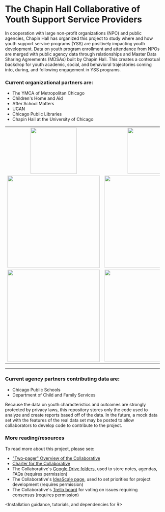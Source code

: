 The Chapin Hall Collaborative of Youth Support Service Providers
========================================================

In cooperation with large non-profit organizations (NPO) and public agencies, Chapin Hall has organized this project to study where and how youth support service programs (YSS) are positively impacting youth development. Data on youth program enrollment and attendance from NPOs are merged with public agency data through relationships and Master Data Sharing Agreements (MDSAs) built by Chapin Hall. This creates a contextual backdrop for youth academic, social, and behavioral trajectories coming into, during, and following engagement in YSS programs.

### Current organizational partners are:
* The YMCA of Metropolitan Chicago
* Children's Home and Aid
* After School Matters
* UCAN
* Chicago Public Libraries
* Chapin Hall at the University of Chicago


|||
|:-----:|:------:|
|<img src="http://www.indeed.com/cmp/_s/logos/d68b928dd5077a4e" width="150"> | <img src="https://fbcdn-profile-a.akamaihd.net/hprofile-ak-frc3/t1/p160x160/548371_10150709111713959_141175662_a.jpg" width="150"> |
|<img src="http://www.afterschoolmatters.org/sites/default/files/asm_logo_2color.png" width="300"> | <img src="https://evbdn.eventbrite.com/s3-s3/eventlogos/5398039/ucantmlargegreenlogojpg.jpg" width="300">|
|<img src="http://schurzhs.org/pics/library%20logo.GIF" width="300">|<img src="http://frameweld.com-nasdsecapacity.s3.amazonaws.com/organizations/4bcf5eaca8755.png" width="300">|

---

### Current agency partners contributing data are:
* Chicago Public Schools
* Department of Child and Family Services

Because the data on youth characteristics and outcomes are strongly protected by privacy laws, this repository stores only the code used to analyze and create reports based off of the data. In the future, a mock data set with the features of the real data set may be posted to allow collaborators to develop code to contribute to the project.

### More reading/resources

To read more about this project, please see:
* ["Two-pager" Overview of the Collaborative](https://drive.google.com/file/d/0B6Z01JezxTRUaG1MNTZXSEFaenc/edit?usp=sharing)
* [Charter for the Collaborative](https://drive.google.com/file/d/0B6Z01JezxTRUMDRIazN6N21SQ28/edit?usp=sharing)
* The Collaborative's [Google Drive folders](https://drive.google.com/#folders/0B6Z01JezxTRUWjhLaXJIOEJlODA), used to store notes, agendas, FAQs (requires permission)
* The Collaborative's [IdeaScale page](http://ostcollab.ideascale.com/), used to set priorities for project development (requires permission)
* The Collaborative's [Trello board](https://trello.com/b/w1k2cI8T/chapin-hall-collaborative-group-consensus-board) for voting on issues requiring consensus (requires permission)

<Installation guidance, tutorials, and dependencies for R>
